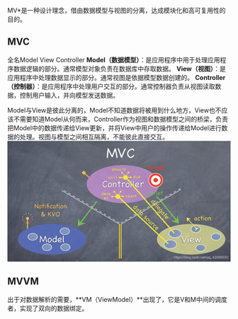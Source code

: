 MV*是一种设计理念，借由数据模型与视图的分离，达成模块化和高可复用性的目的。

## MVC
全名Model View Controller
**Model（数据模型）**：是应用程序中用于处理应用程序数据逻辑的部分。通常模型对象负责在数据库中存取数据。
**View（视图）**：是应用程序中处理数据显示的部分。通常视图是依据模型数据创建的。
**Controller（控制器）**：是应用程序中处理用户交互的部分。通常控制器负责从视图读取数据，控制用户输入，并向模型发送数据。

Model与View是彼此分离的，Model不知道数据将被用到什么地方，View也不应该不需要知道Model从何而来，Controller作为视图和数据模型之间的桥梁，负责把Model中的数据传递给View更新，并将View中用户的操作传递给Model进行数据的处理。视图与模型之间相互隔离，不能彼此直接交互。
![avatar](/images/MVC.png)
## MVVM
出于对数据解析的需要，**VM（ViewModel）**出现了，它是V和M中间的调度者，实现了双向的数据绑定。